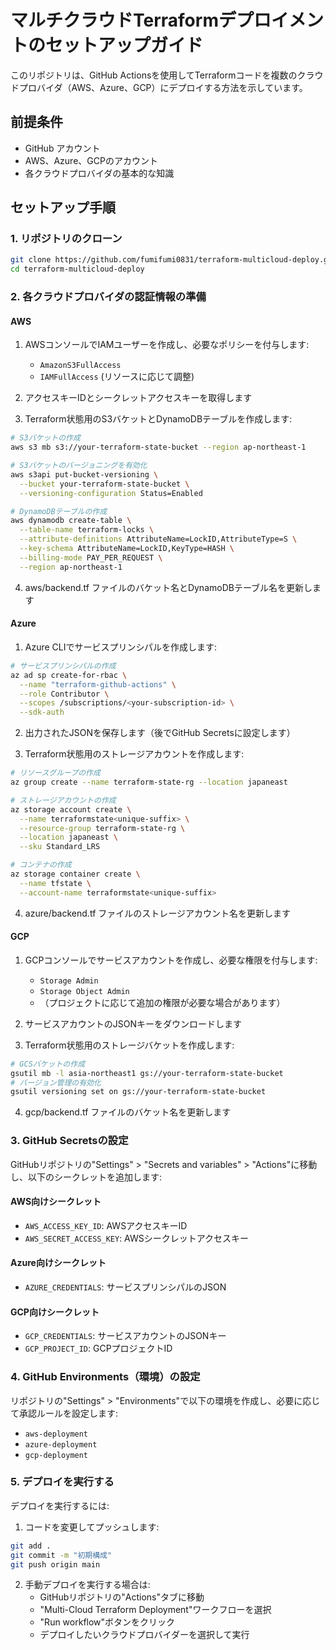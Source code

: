 # マルチクラウドTerraformデプロイメントのセットアップガイド

このリポジトリは、GitHub Actionsを使用してTerraformコードを複数のクラウドプロバイダ（AWS、Azure、GCP）にデプロイする方法を示しています。

## 前提条件

- GitHub アカウント
- AWS、Azure、GCPのアカウント
- 各クラウドプロバイダの基本的な知識

## セットアップ手順

### 1. リポジトリのクローン

```bash
git clone https://github.com/fumifumi0831/terraform-multicloud-deploy.git
cd terraform-multicloud-deploy
```

### 2. 各クラウドプロバイダの認証情報の準備

#### AWS

1. AWSコンソールでIAMユーザーを作成し、必要なポリシーを付与します:
   - `AmazonS3FullAccess`
   - `IAMFullAccess` (リソースに応じて調整)

2. アクセスキーIDとシークレットアクセスキーを取得します

3. Terraform状態用のS3バケットとDynamoDBテーブルを作成します:

```bash
# S3バケットの作成
aws s3 mb s3://your-terraform-state-bucket --region ap-northeast-1

# S3バケットのバージョニングを有効化
aws s3api put-bucket-versioning \
  --bucket your-terraform-state-bucket \
  --versioning-configuration Status=Enabled

# DynamoDBテーブルの作成
aws dynamodb create-table \
  --table-name terraform-locks \
  --attribute-definitions AttributeName=LockID,AttributeType=S \
  --key-schema AttributeName=LockID,KeyType=HASH \
  --billing-mode PAY_PER_REQUEST \
  --region ap-northeast-1
```

4. aws/backend.tf ファイルのバケット名とDynamoDBテーブル名を更新します

#### Azure

1. Azure CLIでサービスプリンシパルを作成します:

```bash
# サービスプリンシパルの作成
az ad sp create-for-rbac \
  --name "terraform-github-actions" \
  --role Contributor \
  --scopes /subscriptions/<your-subscription-id> \
  --sdk-auth
```

2. 出力されたJSONを保存します（後でGitHub Secretsに設定します）

3. Terraform状態用のストレージアカウントを作成します:

```bash
# リソースグループの作成
az group create --name terraform-state-rg --location japaneast

# ストレージアカウントの作成
az storage account create \
  --name terraformstate<unique-suffix> \
  --resource-group terraform-state-rg \
  --location japaneast \
  --sku Standard_LRS

# コンテナの作成
az storage container create \
  --name tfstate \
  --account-name terraformstate<unique-suffix>
```

4. azure/backend.tf ファイルのストレージアカウント名を更新します

#### GCP

1. GCPコンソールでサービスアカウントを作成し、必要な権限を付与します:
   - `Storage Admin`
   - `Storage Object Admin`
   - （プロジェクトに応じて追加の権限が必要な場合があります）

2. サービスアカウントのJSONキーをダウンロードします

3. Terraform状態用のストレージバケットを作成します:

```bash
# GCSバケットの作成
gsutil mb -l asia-northeast1 gs://your-terraform-state-bucket
# バージョン管理の有効化
gsutil versioning set on gs://your-terraform-state-bucket
```

4. gcp/backend.tf ファイルのバケット名を更新します

### 3. GitHub Secretsの設定

GitHubリポジトリの"Settings" > "Secrets and variables" > "Actions"に移動し、以下のシークレットを追加します:

#### AWS向けシークレット
- `AWS_ACCESS_KEY_ID`: AWSアクセスキーID
- `AWS_SECRET_ACCESS_KEY`: AWSシークレットアクセスキー

#### Azure向けシークレット
- `AZURE_CREDENTIALS`: サービスプリンシパルのJSON

#### GCP向けシークレット
- `GCP_CREDENTIALS`: サービスアカウントのJSONキー
- `GCP_PROJECT_ID`: GCPプロジェクトID

### 4. GitHub Environments（環境）の設定

リポジトリの"Settings" > "Environments"で以下の環境を作成し、必要に応じて承認ルールを設定します:

- `aws-deployment`
- `azure-deployment`
- `gcp-deployment`

### 5. デプロイを実行する

デプロイを実行するには:

1. コードを変更してプッシュします:
```bash
git add .
git commit -m "初期構成"
git push origin main
```

2. 手動デプロイを実行する場合は:
   - GitHubリポジトリの"Actions"タブに移動
   - "Multi-Cloud Terraform Deployment"ワークフローを選択
   - "Run workflow"ボタンをクリック
   - デプロイしたいクラウドプロバイダーを選択して実行
